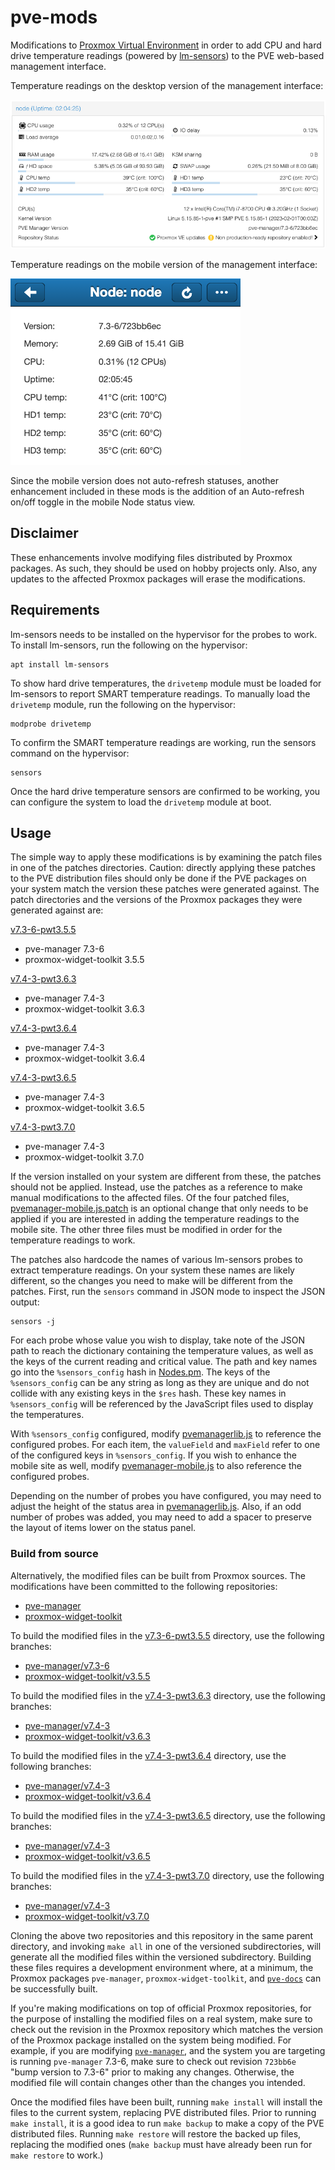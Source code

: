 # pve-mods

Modifications to [Proxmox Virtual Environment](https://www.proxmox.com/en/proxmox-ve) in
order to add CPU and hard drive temperature readings (powered by
[lm-sensors](https://github.com/lm-sensors/lm-sensors)) to the PVE web-based management
interface.

Temperature readings on the desktop version of the management interface:

![PVE GUI desktop screenshot](https://github.com/alexleigh/pve-mods/blob/docs/desktop.png?raw=true)

Temperature readings on the mobile version of the management interface:

![PVE GUI mobile screenshot](https://github.com/alexleigh/pve-mods/blob/docs/mobile.png?raw=true)

Since the mobile version does not auto-refresh statuses, another enhancement included in these
mods is the addition of an Auto-refresh on/off toggle in the mobile Node status view.

## Disclaimer

These enhancements involve modifying files distributed by Proxmox packages. As such, they
should be used on hobby projects only. Also, any updates to the affected Proxmox packages
will erase the modifications.

## Requirements

lm-sensors needs to be installed on the hypervisor for the probes to work. To install
lm-sensors, run the following on the hypervisor:

```shell
apt install lm-sensors
```

To show hard drive temperatures, the `drivetemp` module must be loaded for lm-sensors to
report SMART temperature readings. To manually load the `drivetemp` module, run the following
on the hypervisor:

```shell
modprobe drivetemp
```

To confirm the SMART temperature readings are working, run the sensors command on the
hypervisor:

```shell
sensors
```

Once the hard drive temperature sensors are confirmed to be working, you can configure the
system to load the `drivetemp` module at boot.

## Usage

The simple way to apply these modifications is by examining the patch files in one of the patches
directories. Caution: directly applying these patches to the PVE distribution files should only be
done if the PVE packages on your system match the version these patches were generated against. The
patch directories and the versions of the Proxmox packages they were generated against are:

[v7.3-6-pwt3.5.5](v7.3-6-pwt3.5.5/patches)
* pve-manager 7.3-6
* proxmox-widget-toolkit 3.5.5

[v7.4-3-pwt3.6.3](v7.4-3-pwt3.6.3/patches)
* pve-manager 7.4-3
* proxmox-widget-toolkit 3.6.3

[v7.4-3-pwt3.6.4](v7.4-3-pwt3.6.4/patches)
* pve-manager 7.4-3
* proxmox-widget-toolkit 3.6.4

[v7.4-3-pwt3.6.5](v7.4-3-pwt3.6.5/patches)
* pve-manager 7.4-3
* proxmox-widget-toolkit 3.6.5

[v7.4-3-pwt3.7.0](v7.4-3-pwt3.7.0/patches)
* pve-manager 7.4-3
* proxmox-widget-toolkit 3.7.0

If the version installed on your system are different from these, the patches should not be
applied. Instead, use the patches as a reference to make manual modifications to the affected
files. Of the four patched files,
[pvemanager-mobile.js.patch](v7.4-3-pwt3.6.5/patches/pvemanager-mobile.js.patch) is an optional
change that only needs to be applied if you are interested in adding the temperature readings to the
mobile site. The other three files must be modified in order for the temperature readings to work.

The patches also hardcode the names of various lm-sensors probes to extract temperature
readings. On your system these names are likely different, so the changes you need to make
will be different from the patches. First, run the `sensors` command in JSON mode to inspect
the JSON output:

```shell
sensors -j
```

For each probe whose value you wish to display, take note of the JSON path to reach the dictionary
containing the temperature values, as well as the keys of the current reading and critical value.
The path and key names go into the `%sensors_config` hash in
[Nodes.pm](v7.4-3-pwt3.6.5/patches/Nodes.pm.patch). The keys of the `%sensors_config` can be any
string as long as they are unique and do not collide with any existing keys in the `$res` hash.
These key names in `%sensors_config` will be referenced by the JavaScript files used to display the
temperatures.

With `%sensors_config` configured, modify
[pvemanagerlib.js](v7.4-3-pwt3.6.5/patches/pvemanagerlib.js.patch) to reference the configured
probes. For each item, the `valueField` and `maxField` refer to one of the configured keys in
`%sensors_config`. If you wish to enhance the mobile site as well, modify
[pvemanager-mobile.js](v7.4-3-pwt3.6.5/patches/pvemanager-mobile.js.patch) to also reference the
configured probes.

Depending on the number of probes you have configured, you may need to adjust the height of the
status area in [pvemanagerlib.js](v7.4-3-pwt3.6.5/patches/pvemanagerlib.js.patch). Also, if an odd
number of probes was added, you may need to add a spacer to preserve the layout of items lower on
the status panel.

### Build from source

Alternatively, the modified files can be built from Proxmox sources. The modifications have
been committed to the following repositories:

* [pve-manager](https://github.com/alexleigh/pve-manager)
* [proxmox-widget-toolkit](https://github.com/alexleigh/proxmox-widget-toolkit)

To build the modified files in the [v7.3-6-pwt3.5.5](v7.3-6-pwt3.5.5) directory, use the following
branches:

* [pve-manager/v7.3-6](https://github.com/alexleigh/pve-manager/tree/v7.3-6)
* [proxmox-widget-toolkit/v3.5.5](https://github.com/alexleigh/proxmox-widget-toolkit/tree/v3.5.5)

To build the modified files in the [v7.4-3-pwt3.6.3](v7.4-3-pwt3.6.3) directory, use the following
branches:

* [pve-manager/v7.4-3](https://github.com/alexleigh/pve-manager/tree/v7.4-3)
* [proxmox-widget-toolkit/v3.6.3](https://github.com/alexleigh/proxmox-widget-toolkit/tree/v3.6.3)

To build the modified files in the [v7.4-3-pwt3.6.4](v7.4-3-pwt3.6.4) directory, use the following
branches:

* [pve-manager/v7.4-3](https://github.com/alexleigh/pve-manager/tree/v7.4-3)
* [proxmox-widget-toolkit/v3.6.4](https://github.com/alexleigh/proxmox-widget-toolkit/tree/v3.6.4)

To build the modified files in the [v7.4-3-pwt3.6.5](v7.4-3-pwt3.6.5) directory, use the following
branches:

* [pve-manager/v7.4-3](https://github.com/alexleigh/pve-manager/tree/v7.4-3)
* [proxmox-widget-toolkit/v3.6.5](https://github.com/alexleigh/proxmox-widget-toolkit/tree/v3.6.5)

To build the modified files in the [v7.4-3-pwt3.7.0](v7.4-3-pwt3.7.0) directory, use the following
branches:

* [pve-manager/v7.4-3](https://github.com/alexleigh/pve-manager/tree/v7.4-3)
* [proxmox-widget-toolkit/v3.7.0](https://github.com/alexleigh/proxmox-widget-toolkit/tree/v3.7.0)

Cloning the above two repositories and this repository in the same parent directory, and invoking
`make all` in one of the versioned subdirectories, will generate all the modified files within the
versioned subdirectory. Building these files requires a development environment where, at a minimum,
the Proxmox packages `pve-manager`, `proxmox-widget-toolkit`, and
[`pve-docs`](https://github.com/proxmox/pve-docs) can be successfully built.

If you're making modifications on top of official Proxmox repositories, for the purpose of installing
the modified files on a real system, make sure to check out the revision in the Proxmox repository
which matches the version of the Proxmox package installed on the system being modified. For example,
if you are modifying [`pve-manager`](https://git.proxmox.com/?p=pve-manager.git;a=summary), and
the system you are targeting is running `pve-manager` 7.3-6, make sure to check out revision
`723bb6e` "bump version to 7.3-6" prior to making any changes. Otherwise, the modified file will contain
changes other than the changes you intended.

Once the modified files have been built, running `make install` will install the files to the
current system, replacing PVE distributed files. Prior to running `make install`, it is a good
idea to run `make backup` to make a copy of the PVE distributed files. Running `make restore`
will restore the backed up files, replacing the modified ones (`make backup` must have already
been run for `make restore` to work.)
